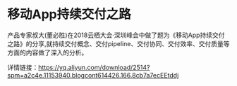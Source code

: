 # 移动App持续交付之路
产品专家叔大(董必胜)在2018云栖大会·深圳峰会中做了题为《移动App持续交付之路》的分享,就持续交付概念、交付pipeline、交付协同、交付效率、交付质量等方面的内容做了深入的分析。

详情链接：https://yq.aliyun.com/download/2514?spm=a2c4e.11153940.blogcont614426.166.8cb7a7ecEEtddj
